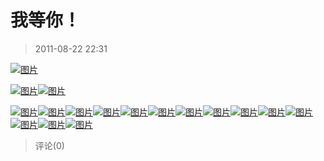 # 我等你！

> 2011-08-22 22:31

[![图片](https://pan.4a1801.life/d/NAS/Qzone_wyf/Blogs/images/CB7033B8)](https://pan.4a1801.life/d/NAS/Qzone_wyf/Blogs/images/CB7033B8)­

[![图片](https://pan.4a1801.life/d/NAS/Qzone_wyf/Blogs/images/BDD30392)](https://pan.4a1801.life/d/NAS/Qzone_wyf/Blogs/images/BDD30392)[![图片](https://pan.4a1801.life/d/NAS/Qzone_wyf/Blogs/images/B2B11965)](https://pan.4a1801.life/d/NAS/Qzone_wyf/Blogs/images/B2B11965)­

[![图片](https://pan.4a1801.life/d/NAS/Qzone_wyf/Blogs/images/294ABA4F)](https://pan.4a1801.life/d/NAS/Qzone_wyf/Blogs/images/294ABA4F)[![图片](https://pan.4a1801.life/d/NAS/Qzone_wyf/Blogs/images/CFC47A7E)](https://pan.4a1801.life/d/NAS/Qzone_wyf/Blogs/images/CFC47A7E)[![图片](https://pan.4a1801.life/d/NAS/Qzone_wyf/Blogs/images/021216D2)](https://pan.4a1801.life/d/NAS/Qzone_wyf/Blogs/images/021216D2)[![图片](https://pan.4a1801.life/d/NAS/Qzone_wyf/Blogs/images/945020B2)](https://pan.4a1801.life/d/NAS/Qzone_wyf/Blogs/images/945020B2)[![图片](https://pan.4a1801.life/d/NAS/Qzone_wyf/Blogs/images/3FE7E8D8)](https://pan.4a1801.life/d/NAS/Qzone_wyf/Blogs/images/3FE7E8D8)[![图片](https://pan.4a1801.life/d/NAS/Qzone_wyf/Blogs/images/1A5C0340)](https://pan.4a1801.life/d/NAS/Qzone_wyf/Blogs/images/1A5C0340)[![图片](https://pan.4a1801.life/d/NAS/Qzone_wyf/Blogs/images/364187D1)](https://pan.4a1801.life/d/NAS/Qzone_wyf/Blogs/images/364187D1)[![图片](https://pan.4a1801.life/d/NAS/Qzone_wyf/Blogs/images/DD5BE46F)](https://pan.4a1801.life/d/NAS/Qzone_wyf/Blogs/images/DD5BE46F)[![图片](https://pan.4a1801.life/d/NAS/Qzone_wyf/Blogs/images/5C94E7FD)](https://pan.4a1801.life/d/NAS/Qzone_wyf/Blogs/images/5C94E7FD)[![图片](https://pan.4a1801.life/d/NAS/Qzone_wyf/Blogs/images/87D3ADE3)](https://pan.4a1801.life/d/NAS/Qzone_wyf/Blogs/images/87D3ADE3)[![图片](https://pan.4a1801.life/d/NAS/Qzone_wyf/Blogs/images/94E3A4B5)](https://pan.4a1801.life/d/NAS/Qzone_wyf/Blogs/images/94E3A4B5)[![图片](https://pan.4a1801.life/d/NAS/Qzone_wyf/Blogs/images/B8C56771)](https://pan.4a1801.life/d/NAS/Qzone_wyf/Blogs/images/B8C56771)[![图片](https://pan.4a1801.life/d/NAS/Qzone_wyf/Blogs/images/EFDE53A2)](https://pan.4a1801.life/d/NAS/Qzone_wyf/Blogs/images/EFDE53A2)[![图片](https://pan.4a1801.life/d/NAS/Qzone_wyf/Blogs/images/FEAAADE4)](https://pan.4a1801.life/d/NAS/Qzone_wyf/Blogs/images/FEAAADE4)   ­

> 评论(0)
